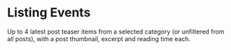 # Listing Events

Up to 4 latest post teaser items from a selected category (or unfiltered from all posts), with a post thumbnail, excerpt and reading time each.
